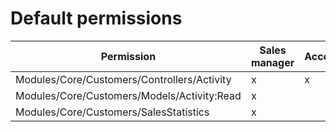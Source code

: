 # Default permissions

| Permission                                  | Sales manager | Accountant |
| ------------------------------------------- | ------------- | ---------- |
| Modules/Core/Customers/Controllers/Activity | x             | x          |
| Modules/Core/Customers/Models/Activity:Read | x             |            |
| Modules/Core/Customers/SalesStatistics      | x             |            |
